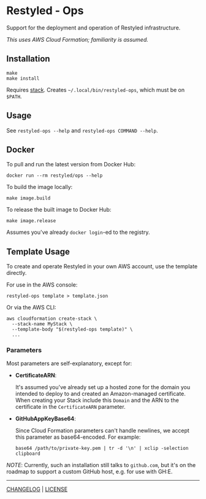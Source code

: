 # Restyled - Ops

Support for the deployment and operation of Restyled infrastructure.

*This uses AWS Cloud Formation; familiarity is assumed.*

## Installation

```console
make
make install
```

Requires [stack](https://docs.haskellstack.org/en/stable/README/). Creates
`~/.local/bin/restyled-ops`, which must be on `$PATH`.

## Usage

See `restyled-ops --help` and `restyled-ops COMMAND --help`.

## Docker

To pull and run the latest version from Docker Hub:

```console
docker run --rm restyled/ops --help
```

To build the image locally:

```console
make image.build
```

To release the built image to Docker Hub:

```console
make image.release
```

Assumes you've already `docker login`-ed to the registry.

## Template Usage

To create and operate Restyled in your own AWS account, use the template
directly.

For use in the AWS console:

```console
restyled-ops template > template.json
```

Or via the AWS CLI:

```console
aws cloudformation create-stack \
  --stack-name MyStack \
  --template-body "$(restyled-ops template)" \
  ...
```

### Parameters

Most parameters are self-explanatory, except for:

- **CertificateARN**:

  It's assumed you've already set up a hosted zone for the domain you intended
  to deploy to and created an Amazon-managed certificate. When creating your
  Stack include this `Domain` and the ARN to the certificate in the
  `CertificateARN` parameter.

- **GitHubAppKeyBase64**:

  Since Cloud Formation parameters can't handle newlines, we accept this
  parameter as base64-encoded. For example:

  ```console
  base64 /path/to/private-key.pem | tr -d '\n' | xclip -selection clipboard
  ```

*NOTE*: Currently, such an installation still talks to `github.com`, but it's on
the roadmap to support a custom GitHub host, e.g. for use with GH:E.

---

[CHANGELOG](./CHANGELOG.md) | [LICENSE](./LICENSE)
